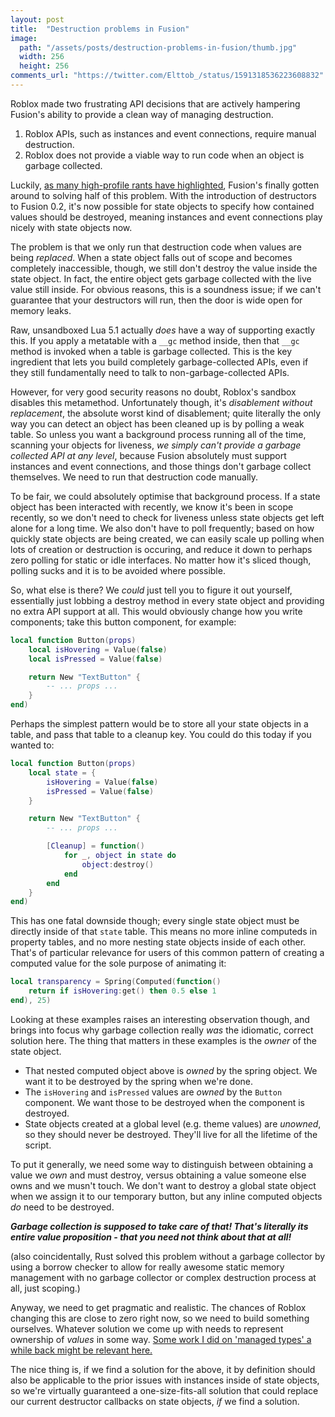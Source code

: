 ```yaml
---
layout: post
title:  "Destruction problems in Fusion"
image:
  path: "/assets/posts/destruction-problems-in-fusion/thumb.jpg"
  width: 256
  height: 256
comments_url: "https://twitter.com/Elttob_/status/1591318536223608832"
---
```


Roblox made two frustrating API decisions that are actively hampering Fusion's
ability to provide a clean way of managing destruction.

1. Roblox APIs, such as instances and event connections, require manual
destruction.
2. Roblox does not provide a viable way to run code when an object is garbage
collected.

Luckily, [as many high-profile rants have highlighted](https://youtu.be/18n6Oh160YQ),
Fusion's finally gotten around to solving half of this problem. With the
introduction of destructors to Fusion 0.2, it's now possible for state objects
to specify how contained values should be destroyed, meaning instances and event
connections play nicely with state objects now.

The problem is that we only run that destruction code when values are being
*replaced*. When a state object falls out of scope and becomes completely
inaccessible, though, we still don't destroy the value inside the state object.
In fact, the entire object gets garbage collected with the live value still
inside. For obvious reasons, this is a soundness issue; if we can't guarantee
that your destructors will run, then the door is wide open for memory leaks.

Raw, unsandboxed Lua 5.1 actually *does* have a way of supporting exactly this.
If you apply a metatable with a `__gc` method inside, then that `__gc` method is
invoked when a table is garbage collected. This is the key ingredient that lets
you build completely garbage-collected APIs, even if they still fundamentally
need to talk to non-garbage-collected APIs.

However, for very good security reasons no doubt, Roblox's sandbox disables this
metamethod. Unfortunately though, it's *disablement without replacement*, the
absolute worst kind of disablement; quite literally the only way you can detect
an object has been cleaned up is by polling a weak table. So unless you want a
background process running all of the time, scanning your objects for liveness,
*we simply can't provide a garbage collected API at any level*, because Fusion
absolutely must support instances and event connections, and those things don't
garbage collect themselves. We need to run that destruction code manually.

To be fair, we could absolutely optimise that background process. If a state
object has been interacted with recently, we know it's been in scope recently,
so we don't need to check for liveness unless state objects get left alone for a
long time. We also don't have to poll frequently; based on how quickly state
objects are being created, we can easily scale up polling when lots of creation
or destruction is occuring, and reduce it down to perhaps zero polling for
static or idle interfaces. No matter how it's sliced though, polling sucks and
it is to be avoided where possible.

So, what else is there? We *could* just tell you to figure it out yourself,
essentially just lobbing a destroy method in every state object and providing no
extra API support at all. This would obviously change how you write components;
take this button component, for example:

```lua
local function Button(props)
    local isHovering = Value(false)
    local isPressed = Value(false)

    return New "TextButton" {
        -- ... props ...
    }
end)
```

Perhaps the simplest pattern would be to store all your state objects in a
table, and pass that table to a cleanup key. You could do this today if you
wanted to:

```lua
local function Button(props)
    local state = {
        isHovering = Value(false)
        isPressed = Value(false)
    }

    return New "TextButton" {
        -- ... props ...

        [Cleanup] = function()
            for _, object in state do
                object:destroy()
            end
        end
    }
end)
```

This has one fatal downside though; every single state object must be directly
inside of that `state` table. This means no more inline computeds in property
tables, and no more nesting state objects inside of each other. That's of
particular relevance for users of this common pattern of creating a computed
value for the sole purpose of animating it:

```lua
local transparency = Spring(Computed(function()
    return if isHovering:get() then 0.5 else 1
end), 25)
```

Looking at these examples raises an interesting observation though, and brings
into focus why garbage collection really *was* the idiomatic, correct solution
here. The thing that matters in these examples is the *owner* of the state
object. 

- That nested computed object above is *owned* by the spring object. We want it
to be destroyed by the spring when we're done.
- The `isHovering` and `isPressed` values are *owned* by the `Button` component.
We want those to be destroyed when the component is destroyed.
- State objects created at a global level (e.g. theme values) are *unowned*, so
they should never be destroyed. They'll live for all the lifetime of the script.

To put it generally, we need some way to distinguish between obtaining a value
we *own* and must destroy, versus obtaining a value someone else owns and we
musn't touch. We don't want to destroy a global state object when we assign it
to our temporary button, but any inline computed objects *do* need to be
destroyed.

***Garbage collection is supposed to take care of that! That's literally its
entire value proposition - that you need not think about that at all!***

(also coincidentally, Rust solved this problem without a garbage collector by
using a borrow checker to allow for really awesome static memory management with
no garbage collector or complex destruction process at all, just scoping.)

Anyway, we need to get pragmatic and realistic. The chances of Roblox changing
this are close to zero right now, so we need to build something ourselves.
Whatever solution we come up with needs to represent ownership of *values* in
some way. [Some work I did on 'managed types' a while back might be relevant
here.](https://youtu.be/atQv2N9eFps)

The nice thing is, if we find a solution for the above, it by definition should
also be applicable to the prior issues with instances inside of state objects,
so we're virtually guaranteed a one-size-fits-all solution that could replace
our current destructor callbacks on state objects, *if* we find a solution.